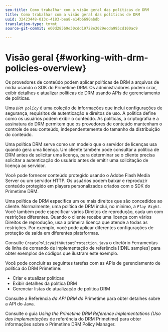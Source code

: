 ```yaml
---
seo-title: Como trabalhar com a visão geral das políticas de DRM
title: Como trabalhar com a visão geral das políticas de DRM
uuid: 32423448-013c-4183-bea8-e14b6690abdb
translation-type: tm+mt
source-git-commit: e60d285b9e30cdd19728e3029ecda995cd100ac9

---
```



# Visão geral {#working-with-drm-policies-overview}

Os provedores de conteúdo podem aplicar políticas de DRM a arquivos de mídia usando o SDK do Primetime DRM. Os administradores podem criar, exibir detalhes e atualizar políticas de DRM usando APIs de gerenciamento de políticas.

Uma *`DRM policy`* é uma coleção de informações que inclui configurações de segurança, requisitos de autenticação e direitos de uso. A política define como os usuários podem exibir o conteúdo. As políticas, a criptografia e a assinatura do DRM permitem que os provedores de conteúdo mantenham o controle de seu conteúdo, independentemente do tamanho da distribuição do conteúdo.

Uma política DRM serve como um modelo que o servidor de licenças usa quando gera uma licença. Um cliente também pode consultar a política de DRM antes de solicitar uma licença, para determinar se o cliente precisa solicitar a autenticação do usuário antes de emitir uma solicitação de licença ao servidor.

Você pode fornecer conteúdo protegido usando o Adobe Flash Media Server ou um servidor HTTP. Os usuários podem baixar e reproduzir conteúdo protegido em players personalizados criados com o SDK do Primetime DRM.

Uma política de DRM especifica um ou mais direitos que são concedidos ao cliente. Normalmente, uma política de DRM inclui, no mínimo, a *`Play Right`*. Você também pode especificar vários Direitos de reprodução, cada um com restrições diferentes. Quando o cliente recebe uma licença com vários Direitos de reprodução, usa a primeira licença que atende a todas as restrições. Por exemplo, você pode aplicar diferentes configurações de proteção de saída em diferentes plataformas.

Consulte `CreatePolicyWithOutputProtection.java` o diretório Ferramentas de linha de comando de implementação de referência [!DNL samples] para obter exemplos de códigos que ilustram este exemplo.

Você pode concluir as seguintes tarefas com as APIs de gerenciamento de política do DRM Primetime:

* Criar e atualizar políticas
* Exibir detalhes da política DRM
* Gerenciar listas de atualização de política DRM

Consulte a Referência *da API DRM do* Primetime para obter detalhes sobre a API do Java.

Consulte o guia *Using the Primetime DRM Reference Implementations (Uso das implementações* de referência do DRM Primetime) para obter informações sobre o Primetime DRM Policy Manager.
